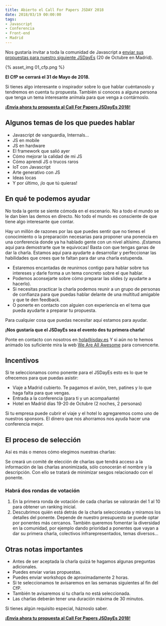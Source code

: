```yaml
---
title: Abierto el Call For Papers JSDAY 2018
date: 2018/03/19 00:00:00
tags:
- Javascript
- Conferencia
- Front-end
- Madrid
---
```

Nos gustaría invitar a toda la comunidad de Javascript a [enviar sus propuestas para nuestro siguiente JSDayEs](https://www.koliseo.com/jsdayes/jsday-es-2018/r4p/5679439232892928#/) (20 de Octubre en Madrid).

{% asset_img 01_cfp.png %}

**El CfP se cerrará el 31 de Mayo de 2018.**

Si tienes algo interesante o inspirador sobre lo que hablar cuéntanoslo y tendremos en cuenta tu propuesta. También si conoces a alguna persona que tenga un tema interesante anímala para que venga a contárnoslo.

**[¡Envía ahora tu propuesta al Call For Papers JSDayEs 2018!](https://www.koliseo.com/jsdayes/jsday-es-2018/r4p/5679439232892928#/)**

<!-- more -->

## Algunos temas de los que puedes hablar

- Javascript de vanguardia, Internals...
- JS en mobile
- JS en hardware
- El framework que salió ayer
- Cómo mejorar la calidad de mi JS
- Cómo aprendí JS o trucos raros
- IoT con Javascript
- Arte generativo con JS
- Ideas locas
- Y por último, ¡lo que tú quieras!

## En qué te podemos ayudar

No toda la gente se siente cómoda en el escenario. No a todo el mundo se le dan bien las demos en directo. No todo el mundo es consciente de que tiene algo interesante que contar.

Hay un millón de razones por las que puedes sentir que no tienes el conocimiento o la preparación necesarias para proponer una ponencia en una conferencia donde ya ha hablado gente con un nivel altísimo. ¡Estamos aquí para demostrarte que te equivocas! Basta con que tengas ganas de dar la charla. Estamos aquí para ayudarte a desarrollar y perfeccionar las habilidades que crees que te faltan para dar una charla estupenda.

- Estaremos encantadas de reunirnos contigo para hablar sobre tus intereses y darle forma a un tema concreto sobre el que hablar.
- Podemos aconsejarte sobre cómo preparar las slides (y ayudarte a hacerlo).
- Si necesitas practicar la charla podemos reunir a un grupo de personas de confianza para que puedas hablar delante de una multitud amigable y que te den feedback.
- O ponerte en contacto con alguien con experiencia en el tema que pueda ayudarte a preparar tu propuesta.

Para cualquier cosa que puedas necesitar aquí estamos para ayudar.

**¡Nos gustaría que el JSDayEs sea el evento des tu primera charla!**

Ponte en contacto con nosotros en [hola@jsday.es](mailto:hola@jsday.es) Y si aún no te hemos animado los suficiente mira la web [We Are All Awesome](http://weareallaweso.me/) para convencerte.

## Incentivos

Si te seleccionamos como ponente para el JSDayEs esto es lo que te ofrecemos para que puedas asistir:

- Viaje a Madrid cubierto. Te pagamos el avión, tren, patines y lo que haga falta para que vengas.
- Entrada a la conferencia (para ti y un acompañante)
- Hotel en Madrid días 19-20 de Octubre (2 noches, 2 personas)

Si tu empresa puede cubrir el viaje y el hotel lo agregaremos como uno de nuestros sponsors. El dinero que nos ahorramos nos ayuda hacer una conferencia mejor.

## El proceso de selección

Así es más o menos cómo elegimos nuestras charlas:

Se creará un comité de elección de charlas que tendrá acceso a la información de las charlas anonimizada, sólo conocerán el nombre y la descripción. Con ello se tratará de minimizar sesgos relacionado con el ponente.

### Habrá dos rondas de votación

1. En la primera ronda de votación de cada charlas se valorarán del 1 al 10 para obtener un ranking inicial.
2. Descubrimos quién está detrás de la charla seleccionada y miramos los detalles del ponente. Depende de nuestro presupuesto se puede optar por ponentes más cercanos. También queremos fomentar la diversidad en la comunidad, por ejemplo dando prioridad a ponentes que vayan a dar su primera charla, colectivos infrarepresentados, temas diversos…

## Otras notas importantes

- Antes de ser aceptada la charla quizá te hagamos algunas preguntas adicionales.
- Puedes enviar varias propuestas.
- Puedes enviar workshops de aproximadamente 2 horas.
- Si te seleccionamos te avisaremos en las semanas siguientes al fin del CfP.
- También te avisaremos si tu charla no está seleccionada.
- Las charlas deberán tener una duración máxima de 30 minutos.

Si tienes algún requisito especial, háznoslo saber.

**[¡Envía ahora tu propuesta al Call For Papers JSDayEs 2018!](https://www.koliseo.com/jsdayes/jsday-es-2018/r4p/5679439232892928#/)**

